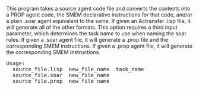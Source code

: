 This program takes a source agent code file and converts the contents into a PROP agent code, the SMEM declarative instructions for that code, and/or a plain .soar agent equivalent to the same.
If given an Actransfer .lisp file, it will generate all of the other formats. This option requires a third input parameter, which determines the task name to use when naming the soar rules.
If given a .soar agent file, it will generate a .prop file and the corresponding SMEM instructions.
If given a .prop agent file, it will generate the corresponding SMEM instructions.

<pre>
Usage:
  source_file.lisp  new_file_name  task_name
  source_file.soar  new_file_name
  source_file.prop  new_file_name
</pre>
